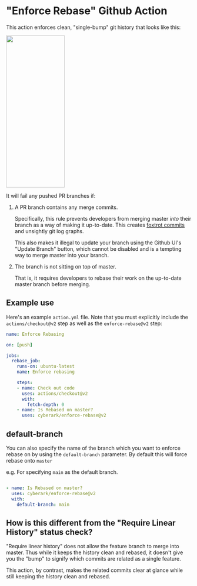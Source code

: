 # "Enforce Rebase" Github Action

This action enforces clean, "single-bump" git history that looks like this:

<img src="./img/clean-history.png" width="159" height="412"/>

It will fail any pushed PR branches if:

1. A PR branch contains any merge commits.  

   Specifically, this rule prevents developers from merging master _into_ 
   their branch as a way of making it up-to-date.  This creates
   [foxtrot commits](https://blog.developer.atlassian.com/stop-foxtrots-now/)
   and unsightly git log graphs.

   This also makes it illegal to update your branch using the Github UI's
   "Update Branch" button, which cannot be disabled and is a tempting 
   way to merge master into your branch.
2. The branch is not sitting on top of master.

   That is, it requires developers to rebase their work on the up-to-date 
   master branch before merging.

## Example use

Here's an example `action.yml` file.  Note that you must explicitly include
the `actions/checkout@v2` step as well as the `enforce-rebase@v2` step:

```yaml
name: Enforce Rebasing

on: [push]

jobs:
  rebase_job:
    runs-on: ubuntu-latest
    name: Enforce rebasing

    steps:
    - name: Check out code
      uses: actions/checkout@v2
      with:
        fetch-depth: 0
    - name: Is Rebased on master?
      uses: cyberark/enforce-rebase@v2
```

## default-branch

You can also specify the name of the branch which you want to enforce rebase on
by using the `default-branch` parameter. By default this will force rebase onto
`master`

e.g. For specifying `main` as the default branch.

```yaml

- name: Is Rebased on master?
  uses: cyberark/enforce-rebase@v2
  with:
    default-branch: main
```


## How is this different from the "Require Linear History" status check?

"Require linear history" does not allow the feature branch to merge into
master.  Thus while it keeps the history clean and rebased, it doesn't give you
the "bump" to signify which commits are related as a single feature.

This action, by contrast, makes the related commits clear at glance while
still keeping the history clean and rebased.
